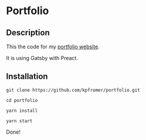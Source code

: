 # Portfolio

## Description

This the code for my [portfolio website](https://kylepfromer.com).

It is using Gatsby with Preact.

## Installation

`git clone https://github.com/kpfromer/portfolio.git`

`cd portfolio`

`yarn install`

`yarn start`

Done!
